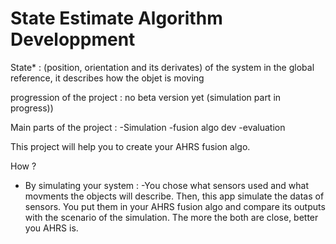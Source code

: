 State Estimate Algorithm Developpment
==============================
State* : (position, orientation and its derivates) of the system in the global reference, it describes how the objet is moving

progression of the project : no beta version yet (simulation part in progress)) 


Main parts of the project : 
    -Simulation
    -fusion algo dev
    -evaluation

This project will help you to create your AHRS fusion algo.

How ? 
- By simulating your system :
    -You chose what sensors used and what movments the objects will describe. 
    Then, this app simulate the datas of sensors.
    You put them in your AHRS fusion algo and compare its outputs with the scenario of the simulation.
    The more the both are close, better you AHRS is.
